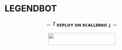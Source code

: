 # LEGENDBOT



<h3 align="center">
    ─「 ᴅᴇᴩʟᴏʏ ᴏɴ sᴄᴀʟʟɪɴɢᴏ 」─
    
</h3>

<p align="center"><a href="https://my.scalingo.com/deploy?template=https://github.com/MAHI-OP/LEGENDBOT"> <img src="https://cdn.scalingo.com/deploy/button.svg" width="220" height="38.45"/></a></p>

<h2 align="center">
